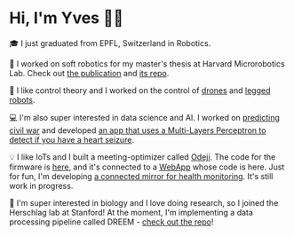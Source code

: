 # Hi, I'm Yves 👋🏻

🎓 I just graduated from EPFL, Switzerland in Robotics. 

🤖 I worked on soft robotics for my master's thesis at Harvard Microrobotics Lab. Check out [the publication](https://ieeexplore.ieee.org/document/9982185) and [its repo](https://github.com/yvesmartindestaillades/State-Estimator-for-Soft-Arm-SESA). 

🧮 I like control theory and I worked on the control of [drones](https://github.com/yvesmartindestaillades/CrazyFlie-Control) and [legged robots](https://github.com/yvesmartindestaillades/CPG-based-control-for-biped).

💻 I'm also super interested in data science and AI. I worked on [predicting civil war](https://mlecauchois.github.io/cwonset/) and developed [an app that uses a Multi-Layers Perceptron to detect if you have a heart seizure](https://github.com/yvesmartindestaillades/Seizure-Detection-Android-App). 

💡 I like IoTs and I built a meeting-optimizer called [Odeji](https://chi.camp/projects/team-3-2019-2020/). The code for the firmware is [here](https://github.com/yvesmartindestaillades/Odeji-Firmware-Arduino), and it's connected to a [WebApp](https://odeji-6a294.web.app/) whose code is here.
 Just for fun, I'm developing [a connected mirror for health monitoring](https://github.com/yvesmartindestaillades/smartMirrorFitbit). It's still work in progress.


🧬 I'm super interested in biology and I love doing research, so I joined the Herschlag lab at Stanford! At the moment, I'm implementing a data processing pipeline called DREEM - [check out the repo](https://github.com/rouskinlab/DREEM)!

